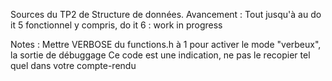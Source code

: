 Sources du TP2 de Structure de données.
Avancement : Tout jusqu'à au do it 5 fonctionnel y compris, do it 6 : work in progress

Notes : Mettre VERBOSE du functions.h à 1 pour activer le mode "verbeux", la sortie de débuggage
	Ce code est une indication, ne pas le recopier tel quel dans votre compte-rendu 
